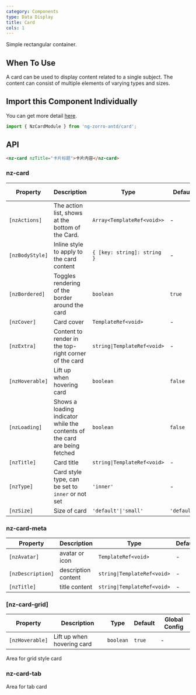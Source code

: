```yaml
---
category: Components
type: Data Display
title: Card
cols: 1
---
```


Simple rectangular container.

## When To Use

A card can be used to display content related to a single subject. The content can consist of multiple elements of varying types and sizes.

## Import this Component Individually

You can get more detail [here](/docs/getting-started/en#import-a-component-individually).

```ts
import { NzCardModule } from 'ng-zorro-antd/card';
```

## API

```html
<nz-card nzTitle="卡片标题">卡片内容</nz-card>
```

### nz-card

| Property | Description | Type | Default | Global Config |
| -------- | ----------- | ---- | ------- | ------------- |
| `[nzActions]` | The action list, shows at the bottom of the Card. | `Array<TemplateRef<void>>` | - |
| `[nzBodyStyle]` | Inline style to apply to the card content | `{ [key: string]: string }` | - |
| `[nzBordered]` | Toggles rendering of the border around the card | `boolean` | `true` | ✅ |
| `[nzCover]` | Card cover | `TemplateRef<void>` | - |
| `[nzExtra]` | Content to render in the top-right corner of the card | `string\|TemplateRef<void>` | - |
| `[nzHoverable]` | Lift up when hovering card | `boolean` | `false` | ✅ |
| `[nzLoading]` | Shows a loading indicator while the contents of the card are being fetched | `boolean` | `false` |
| `[nzTitle]` | Card title | `string\|TemplateRef<void>` | - |
| `[nzType]` | Card style type, can be set to `inner` or not set | `'inner'` | - |
| `[nzSize]` | Size of card | `'default'\|'small'` | `'default'` | ✅ |


### nz-card-meta

| Property | Description | Type | Default |
| -------- | ----------- | ---- | ------- |
| `[nzAvatar]` | avatar or icon | `TemplateRef<void>` | - |
| `[nzDescription]` | description content | `string\|TemplateRef<void>` | - |
| `[nzTitle]` | title content | `string\|TemplateRef<void>` | - |

### [nz-card-grid]

| Property | Description | Type | Default | Global Config |
| -------- | ----------- | ---- | ------- | ------------- |
| `[nzHoverable]` | Lift up when hovering card | `boolean` | `true` | - |

Area for grid style card

### nz-card-tab
Area for tab card
